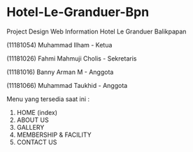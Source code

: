 # Hotel-Le-Granduer-Bpn
Project Design Web Information Hotel Le Granduer Balikpapan

(11181054) Muhammad Ilham - Ketua

(11181026) Fahmi Mahmuji Cholis - Sekretaris

(11181016) Banny Arman M - Anggota

(11181066) Muhammad Taukhid - Anggota

Menu yang tersedia saat ini :

1. HOME (index)
2. ABOUT US
3. GALLERY
4. MEMBERSHIP & FACILITY
5. CONTACT US
